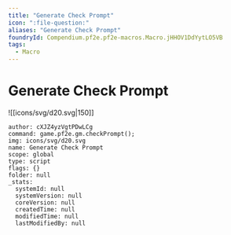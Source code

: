 ```yaml
---
title: "Generate Check Prompt"
icon: ":file-question:"
aliases: "Generate Check Prompt"
foundryId: Compendium.pf2e.pf2e-macros.Macro.jHHOV1DdYytLO5VB
tags:
  - Macro
---
```


# Generate Check Prompt
![[icons/svg/d20.svg|150]]

```Macro
author: cXJZ4yzVgtPDwLCg
command: game.pf2e.gm.checkPrompt();
img: icons/svg/d20.svg
name: Generate Check Prompt
scope: global
type: script
flags: {}
folder: null
_stats:
  systemId: null
  systemVersion: null
  coreVersion: null
  createdTime: null
  modifiedTime: null
  lastModifiedBy: null
```
